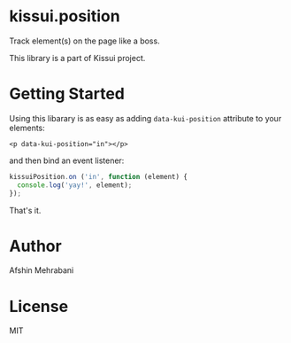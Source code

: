 # kissui.position
Track element(s) on the page like a boss.

This library is a part of Kissui project.

# Getting Started

Using this libarary is as easy as adding `data-kui-position` attribute to your elements:

```
<p data-kui-position="in"></p>
```

and then bind an event listener:

```js
kissuiPosition.on ('in', function (element) {
  console.log('yay!', element);
});
```

That's it. 

# Author
Afshin Mehrabani

# License
MIT
